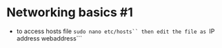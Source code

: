 # Networking basics #1

- to access hosts file ```sudo nano etc/hosts`` then edit the file as ```IP address  <tab>  webaddress```